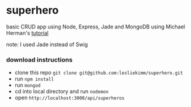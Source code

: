 # superhero

basic CRUD app using Node, Express, Jade and MongoDB using Michael Herman's [tutorial](http://mherman.org/blog/2015/08/24/node-express-swig-mongo-primer/#.Vytx3pMrLeQ)

note: I used Jade instead of Swig

### download instructions
* clone this repo ```git clone git@github.com:lesliekimm/superhero.git```
* run ```npm install```
* run ```mongod```
* cd into local directory and run ```nodemon```
* open ```http://localhost:3000/api/superheros```